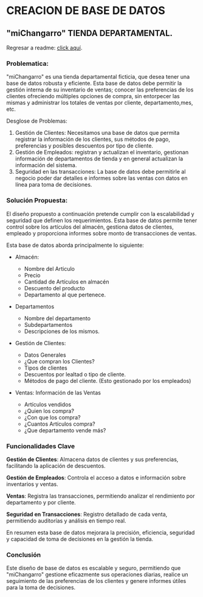 # CREACION DE BASE DE DATOS

## "miChangarro" TIENDA DEPARTAMENTAL.

Regresar a readme: [click aquí](../readme.md).
 

### Problematica:
 "miChangarro" es una tienda departamental ficticia, que desea tener una base de datos robusta y eficiente. Esta base de datos debe permitir la gestión interna de su inventario de ventas; conocer las preferencias de los clientes ofreciendo múltiples opciones de compra, sin entorpecer las mismas y administrar los totales de ventas por cliente, departamento,mes, etc.
 
 Desglose de Problemas:
 1. Gestión de Clientes: Necesitamos una base de datos que permita registrar la información de los clientes, sus métodos de pago, preferencias y posibles descuentos por tipo de cliente.
 2. Gestión de Empleados: registran y actualizan el inventario, gestionan información de departamentos de tienda y en general actualizan la información del sistema.
 3. Seguridad en las transacciones: La base de datos debe permitirle al negocio poder dar detalles e informes sobre las ventas con datos en línea para toma de decisiones.

### Solución Propuesta:
 
 El diseño propuesto a continuación pretende cumplir con la escalabilidad y seguridad que definen los requerimientos. Esta base de datos permite tener control sobre los artículos del almacén, gestiona datos de clientes, empleado y proporciona informes sobre monto de transacciones de ventas. 
 
 Esta base de datos aborda principalmente lo siguiente:
- Almacén: 
	+ Nombre del Articulo
	+ Precio
	+ Cantidad de Artículos en almacén
	+ Descuento del producto 
	+ Departamento al que pertenece.
- Departamentos
	+ Nombre del departamento
	+ Subdepartamentos
	+ Descripciones de los mismos.
	
- Gestión de Clientes:
	+ Datos Generales
	+ ¿Que compran los Clientes?
	+ Tipos de clientes
	+ Descuentos por lealtad o tipo de cliente.
	+ Métodos de pago del cliente. (Esto gestionado por los empleados)
	
- Ventas: Información de las Ventas
	+ Artículos vendidos
	+ ¿Quien los compra?
	+ ¿Con que los compra?
	+ ¿Cuantos Artículos compra?
	+ ¿Que departamento vende más?

### Funcionalidades Clave

__Gestión de Clientes__: Almacena datos de clientes y sus preferencias, facilitando la aplicación de descuentos.

__Gestión de Empleados__: Controla el acceso a datos e información sobre inventarios y ventas.

__Ventas__: Registra las transacciones, permitiendo analizar el rendimiento por departamento y por cliente.

__Seguridad en Transacciones__: Registro detallado de cada venta, permitiendo auditorías y análisis en tiempo real.

En resumen esta base de datos mejorara la precisión, eficiencia, seguridad y capacidad de toma de decisiones en la gestión la tienda.
 
 ### Conclusión
 
Este diseño de base de datos es escalable y seguro, permitiendo que "miChangarro" gestione eficazmente sus operaciones diarias, realice un seguimiento de las preferencias de los clientes y genere informes útiles para la toma de decisiones.
 
